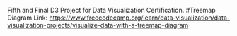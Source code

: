 Fifth and Final D3 Project for Data Visualization Certification.
#Treemap Diagram
Link: https://www.freecodecamp.org/learn/data-visualization/data-visualization-projects/visualize-data-with-a-treemap-diagram

